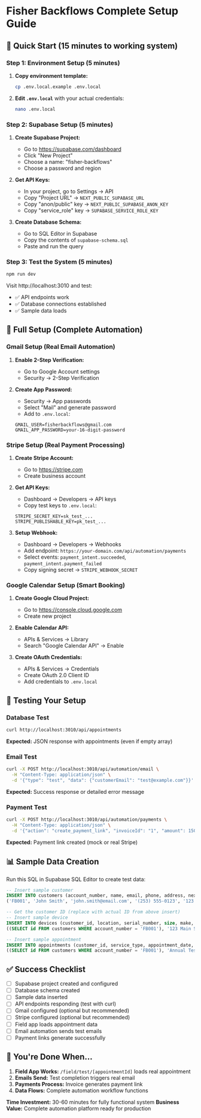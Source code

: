 # Fisher Backflows Complete Setup Guide

## 🚀 Quick Start (15 minutes to working system)

### Step 1: Environment Setup (5 minutes)

1. **Copy environment template:**
   ```bash
   cp .env.local.example .env.local
   ```

2. **Edit `.env.local`** with your actual credentials:
   ```bash
   nano .env.local
   ```

### Step 2: Supabase Setup (5 minutes)

1. **Create Supabase Project:**
   - Go to https://supabase.com/dashboard
   - Click "New Project"
   - Choose a name: "fisher-backflows"
   - Choose a password and region

2. **Get API Keys:**
   - In your project, go to Settings → API
   - Copy "Project URL" → `NEXT_PUBLIC_SUPABASE_URL`
   - Copy "anon/public" key → `NEXT_PUBLIC_SUPABASE_ANON_KEY`
   - Copy "service_role" key → `SUPABASE_SERVICE_ROLE_KEY`

3. **Create Database Schema:**
   - Go to SQL Editor in Supabase
   - Copy the contents of `supabase-schema.sql`
   - Paste and run the query

### Step 3: Test the System (5 minutes)

```bash
npm run dev
```

Visit http://localhost:3010 and test:
- ✅ API endpoints work
- ✅ Database connections established
- ✅ Sample data loads

## 🔧 Full Setup (Complete Automation)

### Gmail Setup (Real Email Automation)

1. **Enable 2-Step Verification:**
   - Go to Google Account settings
   - Security → 2-Step Verification

2. **Create App Password:**
   - Security → App passwords
   - Select "Mail" and generate password
   - Add to `.env.local`:
   ```env
   GMAIL_USER=fisherbackflows@gmail.com
   GMAIL_APP_PASSWORD=your-16-digit-password
   ```

### Stripe Setup (Real Payment Processing)

1. **Create Stripe Account:**
   - Go to https://stripe.com
   - Create business account

2. **Get API Keys:**
   - Dashboard → Developers → API keys
   - Copy test keys to `.env.local`:
   ```env
   STRIPE_SECRET_KEY=sk_test_...
   STRIPE_PUBLISHABLE_KEY=pk_test_...
   ```

3. **Setup Webhook:**
   - Dashboard → Developers → Webhooks
   - Add endpoint: `https://your-domain.com/api/automation/payments`
   - Select events: `payment_intent.succeeded`, `payment_intent.payment_failed`
   - Copy signing secret → `STRIPE_WEBHOOK_SECRET`

### Google Calendar Setup (Smart Booking)

1. **Create Google Cloud Project:**
   - Go to https://console.cloud.google.com
   - Create new project

2. **Enable Calendar API:**
   - APIs & Services → Library
   - Search "Google Calendar API" → Enable

3. **Create OAuth Credentials:**
   - APIs & Services → Credentials
   - Create OAuth 2.0 Client ID
   - Add credentials to `.env.local`

## 🧪 Testing Your Setup

### Database Test
```bash
curl http://localhost:3010/api/appointments
```
**Expected:** JSON response with appointments (even if empty array)

### Email Test
```bash
curl -X POST http://localhost:3010/api/automation/email \
  -H "Content-Type: application/json" \
  -d '{"type": "test", "data": {"customerEmail": "test@example.com"}}'
```
**Expected:** Success response or detailed error message

### Payment Test
```bash
curl -X POST http://localhost:3010/api/automation/payments \
  -H "Content-Type: application/json" \
  -d '{"action": "create_payment_link", "invoiceId": "1", "amount": 150}'
```
**Expected:** Payment link created (mock or real Stripe)

## 📊 Sample Data Creation

Run this SQL in Supabase SQL Editor to create test data:

```sql
-- Insert sample customer
INSERT INTO customers (account_number, name, email, phone, address, next_test_date) VALUES 
('FB001', 'John Smith', 'john.smith@email.com', '(253) 555-0123', '123 Main St, Tacoma, WA 98401', '2025-12-15');

-- Get the customer ID (replace with actual ID from above insert)
-- Insert sample device
INSERT INTO devices (customer_id, location, serial_number, size, make, model, install_date, last_test_date, next_test_date) VALUES 
((SELECT id FROM customers WHERE account_number = 'FB001'), '123 Main St - Backyard', 'BF-2024-001', '3/4"', 'Watts', 'Series 909', '2023-01-15', '2024-01-15', '2025-01-15');

-- Insert sample appointment
INSERT INTO appointments (customer_id, service_type, appointment_date, appointment_time, status, device_location, technician, device_id) VALUES 
((SELECT id FROM customers WHERE account_number = 'FB001'), 'Annual Test', '2025-01-20', '10:00', 'Scheduled', '123 Main St - Backyard', 'Mike Fisher', (SELECT id FROM devices WHERE serial_number = 'BF-2024-001'));
```

## ✅ Success Checklist

- [ ] Supabase project created and configured
- [ ] Database schema created
- [ ] Sample data inserted
- [ ] API endpoints responding (test with curl)
- [ ] Gmail configured (optional but recommended)
- [ ] Stripe configured (optional but recommended)
- [ ] Field app loads appointment data
- [ ] Email automation sends test emails
- [ ] Payment links generate successfully

## 🎯 You're Done When...

1. **Field App Works:** `/field/test/[appointmentId]` loads real appointment
2. **Emails Send:** Test completion triggers real email
3. **Payments Process:** Invoice generates payment link
4. **Data Flows:** Complete automation workflow functions

**Time Investment:** 30-60 minutes for fully functional system
**Business Value:** Complete automation platform ready for production